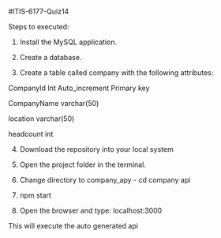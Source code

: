 #ITIS-6177-Quiz14


Steps to executed:

1. Install the MySQL application.

2. Create a database.

3. Create a table called company with the following attributes:

CompanyId Int Auto_increment Primary key

CompanyName varchar(50)

location varchar(50)

headcount int

4. Download the repository into your local system

5. Open the project folder in the terminal.

6. Change directory to company_apy - cd company api

7. npm start

8. Open the browser and type: 
localhost:3000 

This will execute the auto generated api
